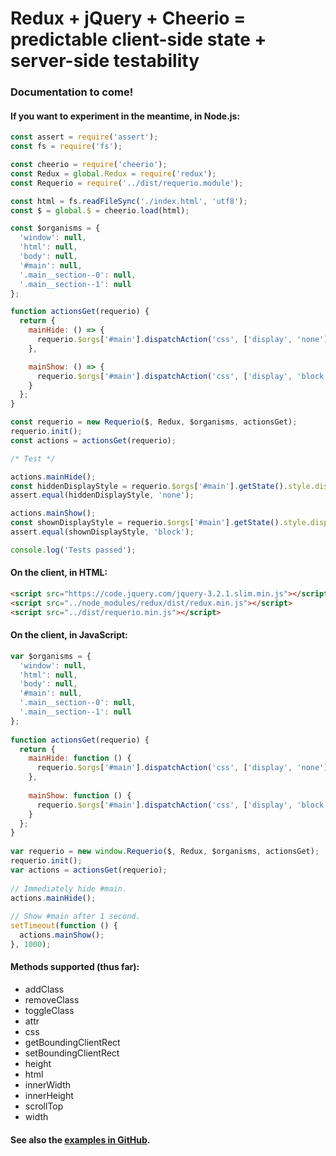 # Redux + jQuery + Cheerio = predictable client-side state + server-side testability

### Documentation to come!

#### If you want to experiment in the meantime, in Node.js:

```javascript
const assert = require('assert');
const fs = require('fs');

const cheerio = require('cheerio');
const Redux = global.Redux = require('redux');
const Requerio = require('../dist/requerio.module');

const html = fs.readFileSync('./index.html', 'utf8');
const $ = global.$ = cheerio.load(html);

const $organisms = {
  'window': null,
  'html': null,
  'body': null,
  '#main': null,
  '.main__section--0': null,
  '.main__section--1': null
};

function actionsGet(requerio) {
  return {
    mainHide: () => {
      requerio.$orgs['#main'].dispatchAction('css', ['display', 'none']);
    },

    mainShow: () => {
      requerio.$orgs['#main'].dispatchAction('css', ['display', 'block']);
    }
  };
}

const requerio = new Requerio($, Redux, $organisms, actionsGet);
requerio.init();
const actions = actionsGet(requerio);

/* Test */

actions.mainHide();
const hiddenDisplayStyle = requerio.$orgs['#main'].getState().style.display;
assert.equal(hiddenDisplayStyle, 'none');

actions.mainShow();
const shownDisplayStyle = requerio.$orgs['#main'].getState().style.display;
assert.equal(shownDisplayStyle, 'block');

console.log('Tests passed');
```

#### On the client, in HTML:

```html
<script src="https://code.jquery.com/jquery-3.2.1.slim.min.js"></script>
<script src="../node_modules/redux/dist/redux.min.js"></script>
<script src="../dist/requerio.min.js"></script>
```

#### On the client, in JavaScript:

```javascript
var $organisms = {
  'window': null,
  'html': null,
  'body': null,
  '#main': null,
  '.main__section--0': null,
  '.main__section--1': null
};
 
function actionsGet(requerio) {
  return {
    mainHide: function () {
      requerio.$orgs['#main'].dispatchAction('css', ['display', 'none']);
    },
 
    mainShow: function () {
      requerio.$orgs['#main'].dispatchAction('css', ['display', 'block']);
    }
  };
}
 
var requerio = new window.Requerio($, Redux, $organisms, actionsGet);
requerio.init();
var actions = actionsGet(requerio);
 
// Immediately hide #main.
actions.mainHide();
 
// Show #main after 1 second.
setTimeout(function () {
  actions.mainShow();
}, 1000);
```

#### Methods supported (thus far):

* addClass
* removeClass
* toggleClass
* attr
* css
* getBoundingClientRect
* setBoundingClientRect
* height
* html
* innerWidth
* innerHeight
* scrollTop
* width

#### See also the <a href="https://github.com/electric-eloquence/requerio/tree/master/examples" target="_blank">examples in GitHub</a>.

